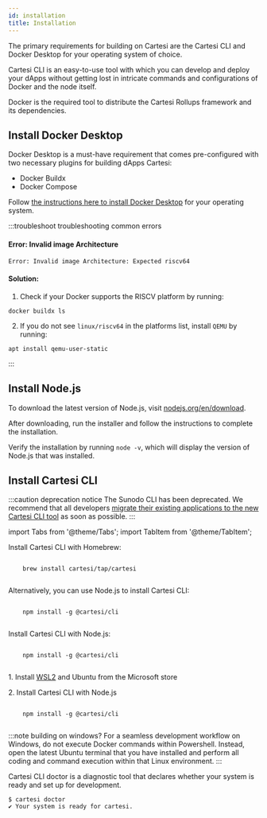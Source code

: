 ```yaml
---
id: installation
title: Installation
---
```


The primary requirements for building on Cartesi are the Cartesi CLI and Docker Desktop for your operating system of choice.

Cartesi CLI is an easy-to-use tool with which you can develop and deploy your dApps without getting lost in intricate commands and configurations of Docker and the node itself.

Docker is the required tool to distribute the Cartesi Rollups framework and its dependencies.

## Install Docker Desktop

Docker Desktop is a must-have requirement that comes pre-configured with two necessary plugins for building dApps Cartesi:

- Docker Buildx
- Docker Compose

Follow [the instructions here to install Docker Desktop](https://www.docker.com/products/docker-desktop/) for your operating system.

:::troubleshoot troubleshooting common errors

#### Error: Invalid image Architecture
```shell
Error: Invalid image Architecture: Expected riscv64
```

#### Solution:


1. Check if your Docker supports the RISCV platform by running:

  ```shell
  docker buildx ls
  ```


2. If you do not see `linux/riscv64` in the platforms list, install `QEMU` by running:

  ```shell
  apt install qemu-user-static
  ```

:::


## Install Node.js

To download the latest version of Node.js, visit [nodejs.org/en/download](https://nodejs.org/en/download).

After downloading, run the installer and follow the instructions to complete the installation.

Verify the installation by running `node -v`, which will display the version of Node.js that was installed.

## Install Cartesi CLI

:::caution deprecation notice
The Sunodo CLI has been deprecated. We recommend that all developers [migrate their existing applications to the new Cartesi CLI tool](../development/migration.md) as soon as possible. 
:::

import Tabs from '@theme/Tabs';
import TabItem from '@theme/TabItem';

<Tabs>
  <TabItem value="macOS" label="macOS" default>
  <p>Install Cartesi CLI with Homebrew:</p>
    <pre><code>
    brew install cartesi/tap/cartesi
    </code></pre>
    <p> Alternatively, you can use Node.js to install Cartesi CLI:</p>
    <pre><code>
    npm install -g @cartesi/cli
    </code></pre>
  </TabItem>

  <TabItem value="Linux" label="Linux">
  <p>Install Cartesi CLI with Node.js:</p>
    <pre><code>
    npm install -g @cartesi/cli
    </code></pre>
  </TabItem>

  <TabItem value="Windows" label="Windows">
    <p>1. Install <a href="https://learn.microsoft.com/en-us/windows/wsl/install">WSL2</a> and Ubuntu from the Microsoft store</p>
    <p>2. Install Cartesi CLI with Node.js </p>
    <pre><code>
    npm install -g @cartesi/cli
    </code></pre>
  </TabItem>
</Tabs>

:::note building on windows?
For a seamless development workflow on Windows, do not execute Docker commands within Powershell. Instead, open the latest Ubuntu terminal that you have installed and perform all coding and command execution within that Linux environment.
:::

Cartesi CLI doctor is a diagnostic tool that declares whether your system is ready and set up for development.

```shell
$ cartesi doctor
✔ Your system is ready for cartesi.
```
